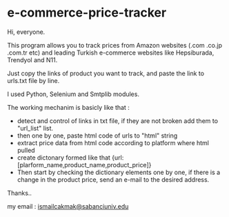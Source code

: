 # e-commerce-price-tracker

Hi, everyone. 

This program allows you to track prices from Amazon websites (.com .co.jp .com.tr etc) and leading Turkish e-commerce
websites like Hepsiburada, Trendyol and N11.

Just copy the links of product you want to track, and paste the link to urls.txt file by line. 

I used Python, Selenium and Smtplib modules.


The working mechanim is basicly like that : 
 * detect and control of links in txt file, if they are not broken add them to "url_list" list.
 * then one by one, paste html code of urls to "html" string
 * extract price data from html code according to platform where html pulled
 * create dictonary formed like that {url:[plarform_name,product_name,product_price]}
 * Then start by checking the dictionary elements one by one, if there is a change in the product price, send an e-mail to the desired address.


Thanks..

my email : ismailcakmak@sabanciuniv.edu

